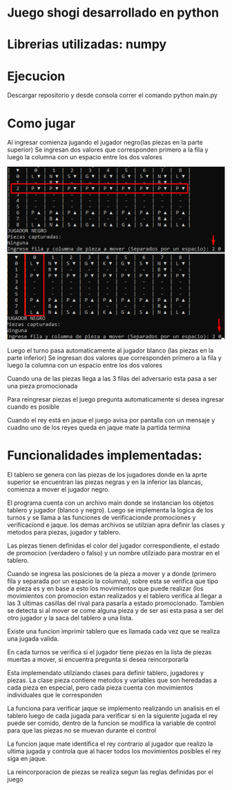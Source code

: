 # Juego shogi desarrollado en python 

# Librerias utilizadas: numpy

# Ejecucion

Descargar repositorio y desde consola correr el comando python main.py

# Como jugar

Al ingresar comienza jugando el jugador negro(las piezas en la parte superior)
Se ingresan dos valores que corresponden primero a la fila y luego la columna con un espacio entre los dos valores

![ScreenShot](https://github.com/valdivieso01/shogi/blob/develop/assets/Screenshot_2.png)
![ScreenShot](https://github.com/valdivieso01/shogi/blob/develop/assets/Screenshot_1.png)

Luego el turno pasa automaticamente al jugador blanco (las piezas en la parte inferior)
Se ingresan dos valores que corresponden primero a la fila y luego la columna con un espacio entre los dos valores

Cuando una de las piezas llega a las 3 filas del adversario esta pasa a ser una pieza promocionada

Para reingresar piezas el juego pregunta automaticamente si desea ingresar cuando es posible

Cuando el rey está en jaque el juego avisa por pantalla con un mensaje y cuadno uno de los reyes queda en jaque mate la partida termina

# Funcionalidades implementadas:

<p>

El tablero se genera con las piezas de los jugadores donde en la aprte superior se encuentran las piezas negras y en la inferior las blancas, comienza a mover el jugador negro.

El programa cuenta con un archivo main donde se instancian los objetos tablero y jugador (blanco y negro). Luego se implementa la logica de los turnos y se llama a las funciones de verificacionde promociones y verificaciond e jaque. los demas archivos se utilzian apra definir las clases y metodos  para piezas, jugador y tablero.

Las piezas tienen definidas el color del jugador correspondiente, el estado de promocion (verdadero o falso) y un nombre utilziado para mostrar en el tablero.

Cuando se ingresa las posiciones de la pieza a mover y a donde (primero fila y separada por un espacio la columna), sobre esta se verifica que tipo de pieza es y en base a esto los movimientos que puede realizar (los movimientos con promocion estan realizados y el tablero verifica al llegar a las 3 ultimas casillas del rival para pasarla a estado promocionado. Tambien se detecta si al mover se come alguna pieza y de ser asi esta pasa a ser del otro jugador y la saca del tablero a una lista.

Existe una funcion imprimir tablero que es llamada cada vez que se realiza una jugada valida.

En cada turnos se verifica si el jugador tiene piezas en la lista de piezas muertas a mover, si encuentra pregunta si desea reincorporarla

Esta implemendato utilziando clases para definir tablero, jugadores y piezas. La clase pieza contiene metodos y variables que son heredadas a cada pieza en especial, pero cada pieza cuenta con movimientos individuales que le corresponden

La funciona para verificar jaque se implemento realizando un analisis en el tablero luego de cada jugada para verificar si en la siguiente jugada el rey puede ser comido, dentro de la funcion se modifica la variable de control para que las piezas no se muevan durante el control

La funcion jaque mate identifica el rey contrario al jugador que realizo la ultima jugada y controla que al hacer todos los movimientos posibles el rey siga en jaque.

La reincorporacion de piezas se realiza segun las reglas definidas por el juego
</p> 

